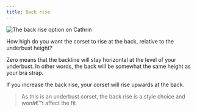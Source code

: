 ```yaml
---
title: Back rise
---
```


![The back rise option on Cathrin](./backrise.svg)

How high do you want the corset to rise at the back, relative to the underbust height?

Zero means that the backline will stay horizontal at the level of your underbust. In other words, the back will be somewhat the same height as your bra strap.

If you increase the back rise, your corset will rise upwards at the back.

> As this is an underbust corset, the back rise is a style choice and wonâ€™t affect the fit